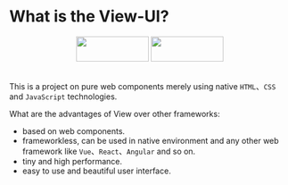 #                                     What is the View-UI?
<div align="center">
    <img height="45px" width="130px" src="https://img.shields.io/github/stars/hpu-hyh/View-UI.svg" />
	  <img height="45px" width="130px" src="https://img.shields.io/github/forks/hpu-hyh/View-UI.svg" />
</div>

<br>

This is a project on pure web components merely using native `HTML`、`CSS` and `JavaScript` technologies.

What are the advantages of View over other frameworks:

- based on web components.
- frameworkless, can be used in native environment and any other web framework like `Vue`、`React`、`Angular` and so on.
- tiny and high performance.
- easy to use and beautiful user interface.
